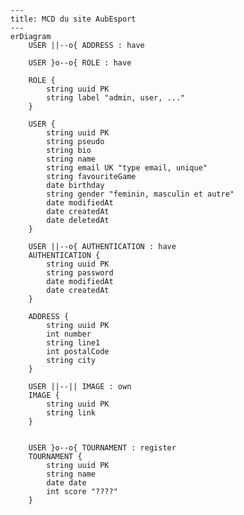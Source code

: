 ```mermaid
---
title: MCD du site AubEsport
---
erDiagram
    USER ||--o{ ADDRESS : have
    
    USER }o--o{ ROLE : have

    ROLE {
        string uuid PK
        string label "admin, user, ..."
    }

    USER {
        string uuid PK
        string pseudo
        string bio
        string name
        string email UK "type email, unique"
        string favouriteGame
        date birthday
        string gender "feminin, masculin et autre"
        date modifiedAt
        date createdAt
        date deletedAt
    }
    
    USER ||--o{ AUTHENTICATION : have
    AUTHENTICATION {
        string uuid PK
        string password
        date modifiedAt
        date createdAt
    }

    ADDRESS {
        string uuid PK
        int number
        string line1
        int postalCode
        string city
    }

    USER ||--|| IMAGE : own
    IMAGE {
        string uuid PK
        string link
    }


    USER }o--o{ TOURNAMENT : register
    TOURNAMENT {
        string uuid PK
        string name
        date date
        int score "????"
    }



    
```

<!-- RELATIONSHIP
    |o	o|	Zero or one
    ||	||	Exactly one
    }o	o{	Zero or more (no upper limit)
    }|	|{	One or more (no upper limit) 

        CONTACT {
        int id
        string email "user or not ?"
        string name
        string message
        date date
    }
-->